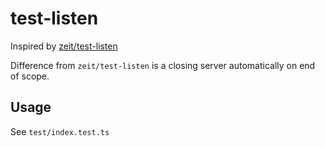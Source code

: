 # test-listen

Inspired by [zeit/test-listen](https://github.com/zeit/test-listen)

Difference from `zeit/test-listen` is a closing server automatically on end of scope.

## Usage

See `test/index.test.ts`
